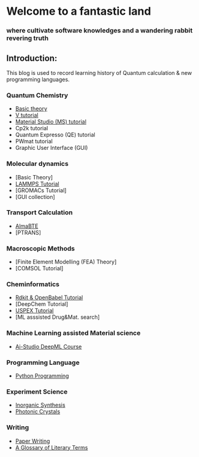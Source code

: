 # Welcome to a fantastic land
### where cultivate software knowledges and a wandering rabbit revering truth

## Introduction:
This blog is used to record learning history of Quantum calculation & new programming languages.
### Quantum Chemistry
  - [Basic theory](./QC/Basic_theory.html)
  - [V tutorial](./QC/vasp-tut/index.html)
  - [Material Studio (MS) tutorial](./QC/MS_tutorial.html)
  - Cp2k tutorial
  - Quantum Expresso (QE) tutorial
  - PWmat tutorial
  - Graphic User Interface (GUI)

### Molecular dynamics
  - [Basic Theory]
  - [LAMMPS Tutorial](./MD/LAMMPS_Tutorial.html)
  - [GROMACs Tutorial]
  - [GUI collection]

### Transport Calculation
  - [AlmaBTE](http://www.almabte.eu/files/UPLOADS/html/index.html)
  - [PTRANS]

### Macroscopic Methods
  - [Finite Element Modelling (FEA) Theory]
  - [COMSOL Tutorial]

### Cheminformatics
  - [Rdkit & OpenBabel Tutorial](./CI/Rdkit_Tutorial.html)
  - [DeepChem Tutorial]
  - [USPEX Tutorial](./CI/USPEX_Tutorials.html)
  - [ML asssisted Drug&Mat. search]
  
### Machine Learning assisted Material science
  - [Ai-Studio DeepML Course](./ML/Ai-Studio.html)
  
### Programming Language
  - [Python Programming](./PL/python_programming.html)

### Experiment Science
- [Inorganic Synthesis](./QC/inorganic_synthesis.html)
- [Photonic Crystals](./QC/photonic_crystals.html)

### Writing
- [Paper Writing](./W/paper_writing.html)
- [A Glossary of Literary Terms](./W/A_glossary_of_literary_term.html)

